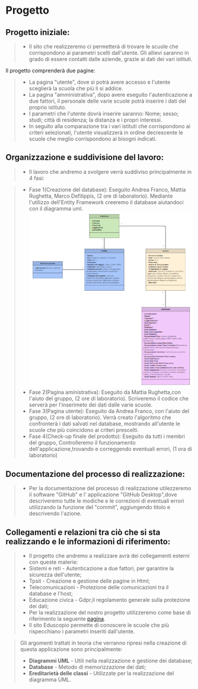 # Progetto


## Progetto iniziale:

>- Il sito che realizzeremo ci permetterà di trovare le scuole che corrispondono ai parametri scelti dall'utente. Gli allievi saranno in grado di essere contatti dalle aziende, grazie ai dati dei vari istituti.

 Il progetto comprenderà due pagine:

 >- La pagina "utente", dove si potrà avere accesso e l'utente sceglierà la scuola che più li si addice.
 >- La pagina "amministrativa", dopo avere eseguito l'autenticazione a due fattori, il personale delle varie scuole potrà inserire i dati del proprio              istituto.
>- I parametri che l'utente dovrà inserire saranno: Nome; sesso; studi; città di residenza; la distanza e i propri interessi.
>- In seguito alla comparazione tra i vari istituti che corrispondono ai criteri selezionati, l'utente visualizzerà in ordine decrescente le scuole che meglio corrispondono ai bisogni indicati.

## Organizzazione e suddivisione del lavoro:
> - Il lavoro che andremo a svolgere verrà suddiviso principalmente in 4 fasi:

 > - Fase 1(Creazione del database): Eseguito Andrea Franco, Mattia Rughetta, Marco Defilippis, (2 ore di laboratorio).
   Mediante l'utilizzo dell'Entity Framework creeremo il database aiutandoci con il diagramma uml. 
   ![Diagramma uml](Diagramma.png) 
 > - Fase 2(Pagina aministrativa): Eseguito da Mattia Rughetta,con l'aiuto del gruppo, (2 ore di laboratorio).
   Scriveremo il codice che serverà per l'inserimeto dei dati dalle varie scuole.
 > - Fase 3(Pagina utente): Eseguito da Andrea Franco, con l'aiuto del gruppo, (2 ore di laboratorio).
   Verrà creato l'algoritmo che confronterà i dati salvati nel database, mostrando all'utente le scuole che più coincidono ai criteri prescelti.
 > - Fase 4(Check-up finale del prodotto): Eseguito da tutti i membri del gruppo,
   Controlleremo il funzionamento dell'applicazione,trovando e correggendo eventuali errori, (1 ora di laboratorio)
 
## Documentazione del processo di realizzazione:
> - Per la documentazione del processo di realizzazione utilezzeremo il software "GitHub" e l' applicazione "GitHub Desktop",dove descriveremo tutte le modiche e le correzioni di eventuali errori utilizzando la funzione del "commit", aggiungendo titolo e descrivendo l'azione.

## Collegamenti e relazioni tra ciò che si sta realizzando e le informazioni di riferimento:
> - Il progetto che andremo a realizzare avrà dei collegamenti esterni con queste materie:
> - Sistemi e reti - Autenticazione a due fattori, per garantire la sicurezza dell'utente;
> - Tpsit - Creazione e gestione delle pagine in Html;
> - Telecomunicazioni - Protezione delle comunicazioni tra il database e l'host;
> - Educazione civica - Gdpr,il  regolamento generale sulla protezione dei dati;
> - Per la realizzazione del nostro progetto utilizzeremo come base di riferimento la seguente [pagina](https://www.eduscopio.it/).
> - Il sito Eduscopio permette di conoscere le scuole che più rispecchiano i parametri inseriti dall'utente. 
 
> Gli argomenti trattati in teoria che verranno ripresi nella creazione di questa applicazione sono principalmente:
> - **Diagrammi UML** - Utili nella realizzazione e gestione dei database;
> - **Database** - Metodo di memorizzazione dei dati;
> - **Ereditarietà delle classi** - Utilizzate per la realizzazione del diagramma UML.

